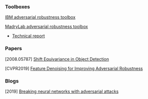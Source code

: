 ### Toolboxes
[IBM adversarial robustness toolbox](https://github.com/IBM/adversarial-robustness-toolbox)

[MadryLab adversarial robustness toolbox](https://github.com/MadryLab/robustness)
  - [Technical report](https://arxiv.org/pdf/1807.01069.pdf)

### Papers
[2008.05787] [Shift Equivariance in Object Detection](https://arxiv.org/abs/2008.05787)

[CVPR2019] [Feature Denoising for Improving Adversarial Robustness](https://arxiv.org/abs/1812.03411)

### Blogs
[2019] [Breaking neural networks with adversarial attacks](https://towardsdatascience.com/breaking-neural-networks-with-adversarial-attacks-f4290a9a45aa)
